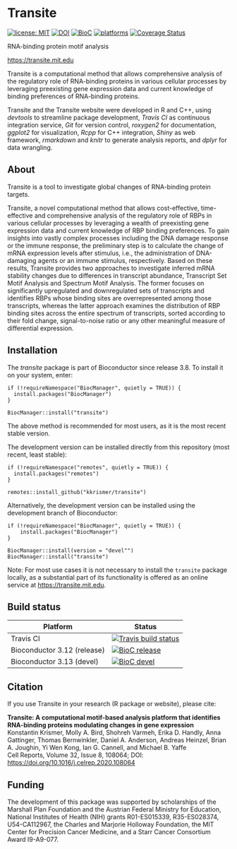 # Transite

[![license: MIT](https://img.shields.io/badge/license-MIT-blue.svg)](https://opensource.org/licenses/MIT)  [![DOI](https://img.shields.io/badge/DOI-10.1016%2Fj.celrep.2020.108064-blue.svg)](https://doi.org/10.1016/j.celrep.2020.108064) [![BioC](https://img.shields.io/badge/BioC-1.8.0-brightgreen.svg)](https://doi.org/doi:10.18129/B9.bioc.transite) [![platforms](https://bioconductor.org/shields/availability/3.12/transite.svg)](https://bioconductor.org/packages/release/bioc/html/transite.html#archives) [![Coverage Status](https://coveralls.io/repos/github/kkrismer/transite/badge.svg?branch=master)](https://coveralls.io/github/kkrismer/transite?branch=master)

RNA-binding protein motif analysis

https://transite.mit.edu

Transite is a computational method that allows comprehensive analysis of the regulatory role of RNA-binding proteins in various cellular processes by leveraging preexisting gene expression data and current knowledge of binding preferences of RNA-binding proteins.

Transite and the Transite website were developed in R and C++, using *devtools* to streamline package development, *Travis CI* as continuous integration service, *Git* for version control, *roxygen2* for documentation, *ggplot2* for visualization, *Rcpp* for C++ integration, *Shiny* as web framework, *rmarkdown* and *knitr* to generate analysis reports, and *dplyr* for data wrangling.

## About

Transite is a tool to investigate global changes of RNA-binding protein targets.

Transite, a novel computational method that allows cost-effective, time-effective and comprehensive analysis of the regulatory role of RBPs in various cellular processes by leveraging a wealth of preexisting gene expression data and current knowledge of RBP binding preferences. To gain insights into vastly complex processes including the DNA damage response or the immune response, the preliminary step is to calculate the change of mRNA expression levels after stimulus, i.e., the administration of DNA-damaging agents or an immune stimulus, respectively. Based on these results, Transite provides two approaches to investigate inferred mRNA stability changes due to differences in transcript abundance, Transcript Set Motif Analysis and Spectrum Motif Analysis. The former focuses on significantly upregulated and downregulated sets of transcripts and identifies RBPs whose binding sites are overrepresented among those transcripts, whereas the latter approach examines the distribution of RBP binding sites across the entire spectrum of transcripts, sorted according to their fold change, signal-to-noise ratio or any other meaningful measure of differential expression.

## Installation

The *transite* package is part of Bioconductor since release 3.8. To install it on your system, enter:

```
if (!requireNamespace("BiocManager", quietly = TRUE)) {
  install.packages("BiocManager")
}

BiocManager::install("transite")
```

The above method is recommended for most users, as it is the most recent stable version.

The development version can be installed directly from this repository (most recent, least stable):

```
if (!requireNamespace("remotes", quietly = TRUE)) {
  install.packages("remotes")
}

remotes::install_github("kkrismer/transite")
```

Alternatively, the development version can be installed using the development branch of Bioconductor:

```
if (!requireNamespace("BiocManager", quietly = TRUE)) {
    install.packages("BiocManager")
}

BiocManager::install(version = "devel"")
BiocManager::install("transite")
```
Note: For most use cases it is not necessary to install the `transite` package locally, as a substantial part of its functionality is offered as an online service at https://transite.mit.edu.

## Build status

| Platform | Status |
|------|------|
| Travis CI | [![Travis build status](https://travis-ci.org/kkrismer/transite.svg?branch=master)](https://travis-ci.org/kkrismer/transite) |
| Bioconductor 3.12 (release) | [![BioC release](https://bioconductor.org/shields/build/release/bioc/transite.svg)](http://bioconductor.org/checkResults/release/bioc-LATEST/transite/) |
| Bioconductor 3.13 (devel) | [![BioC devel](https://bioconductor.org/shields/build/devel/bioc/transite.svg)](http://bioconductor.org/checkResults/devel/bioc-LATEST/transite/) |

## Citation

If you use Transite in your research (R package or website), please cite:

**Transite: A computational motif-based analysis platform that identifies RNA-binding proteins modulating changes in gene expression**  
Konstantin Krismer, Molly A. Bird, Shohreh Varmeh, Erika D. Handly, Anna Gattinger, Thomas Bernwinkler, Daniel A. Anderson, Andreas Heinzel, Brian A. Joughin, Yi Wen Kong, Ian G. Cannell, and Michael B. Yaffe  
Cell Reports, Volume 32, Issue 8, 108064; DOI: https://doi.org/10.1016/j.celrep.2020.108064

## Funding

The development of this package was supported by scholarships of the Marshall Plan Foundation and the Austrian Federal Ministry for Education, National Institutes of Health (NIH) grants R01-ES015339, R35-ES028374, U54-CA112967, the Charles and Marjorie Holloway Foundation, the MIT Center for Precision Cancer Medicine, and a Starr Cancer Consortium Award I9-A9-077.
